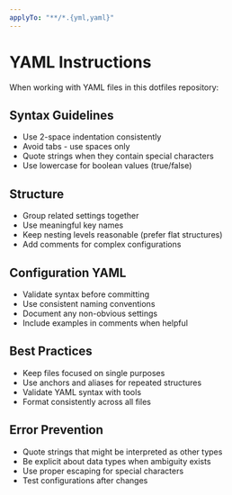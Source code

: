 ```yaml
---
applyTo: "**/*.{yml,yaml}"
---
```


# YAML Instructions

When working with YAML files in this dotfiles repository:

## Syntax Guidelines

- Use 2-space indentation consistently
- Avoid tabs - use spaces only
- Quote strings when they contain special characters
- Use lowercase for boolean values (true/false)

## Structure

- Group related settings together
- Use meaningful key names
- Keep nesting levels reasonable (prefer flat structures)
- Add comments for complex configurations

## Configuration YAML

- Validate syntax before committing
- Use consistent naming conventions
- Document any non-obvious settings
- Include examples in comments when helpful

## Best Practices

- Keep files focused on single purposes
- Use anchors and aliases for repeated structures
- Validate YAML syntax with tools
- Format consistently across all files

## Error Prevention

- Quote strings that might be interpreted as other types
- Be explicit about data types when ambiguity exists
- Use proper escaping for special characters
- Test configurations after changes
